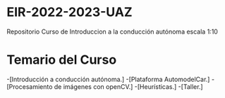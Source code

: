 # EIR-2022-2023-UAZ
Repositorio Curso de Introduccion a la conducción autónoma escala 1:10


# Temario del Curso
-[Introducción a conducción autónoma.]
-[Plataforma AutomodelCar.]
-[Procesamiento de imágenes con openCV.]
-[Heurísticas.]
-[Taller.]


